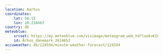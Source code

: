 ```yaml
---
location: Aarhus
coordinates:
    lat: 56.15
    lon: 10.216667
country: dk
meteoblue:
    srcset: https://my.meteoblue.com/visimage/meteogram_web_hd?look=KILOMETER_PER_HOUR%2CCELSIUS%2CMILLIMETER&apikey=5838a18e295d&temperature=C&windspeed=kmh&precipitationamount=mm&winddirection=3char&city=%C3%85rhus&iso2=dk&lat=56.156700&lon=10.210800&asl=10&tz=Europe%2FCopenhagen&lang=de&sig=e5f20ffcd48cfbca5778b5c7b385e089
    id: Århus_dänemark_2624652
accuweather: dk/124594/minute-weather-forecast/124594
---
```

